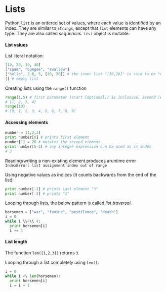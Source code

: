 Lists
=====

Python `list` is an ordered set of values, where each value is identified by an index. They are similar to `strings`, except that `list` elements can have any type. They are also called *sequences*. `List` object is mutable.

#### List values

List literal notation:

```Python
[10, 20, 30, 40] 
["spam", "bungee", "swallow"]
["hello", 2.0, 5, [10, 20]] # the inner list "[10,20]" is said to be "nested"
[] # empty list
```

Creating lists using the `range()` function

```Python
range(1,5) # first parameter (start [optional]) is inclusive, second (end) is exclusive
# [1, 2, 3, 4]
range(10)
# [0, 1, 2, 3, 4, 5, 6, 7, 8, 9]
```

#### Accessing elements

```Python
number = [1,2,3]
print number[0] # prints first element
number[1] = 20 # mutates the second element
print number[5-3] # any integer expression can be used as an index
# 3
```

Reading/writing a non-existing element produces aruntime error `IndexError: list assignment index out of range`

Using negative values as indices (it counts backwards from the end of the list):

```Python
print number[-1] # prints last element "3"
print number[-3] # prints "1"
```

Looping through lists, the below pattern is called *list traversal*.

```Python
horsemen = ["war", "famine", "pestilence", "death"] 
i = 0 
while i \\<\\ 4: 
  print horsemen[i] 
  i += 1 
```

#### List length

The function `len([1,2,3])` returns `3`.

Looping through a list completely using `len()`:

```Python
i = 0 
while i <\ len(horsemen): 
  print horsemen[i] 
  i = i + 1
```
